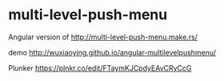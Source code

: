 multi-level-push-menu
=====================

Angular version of http://multi-level-push-menu.make.rs/

demo http://wuxiaoying.github.io/angular-multilevelpushmenu/

Plunker https://plnkr.co/edit/FTaymKJCpdyEAvCRyCcG

